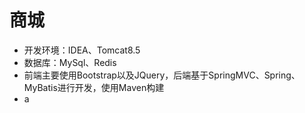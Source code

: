 # 商城
- 开发环境：IDEA、Tomcat8.5
- 数据库：MySql、Redis
- 前端主要使用Bootstrap以及JQuery，后端基于SpringMVC、Spring、MyBatis进行开发，使用Maven构建
- a
